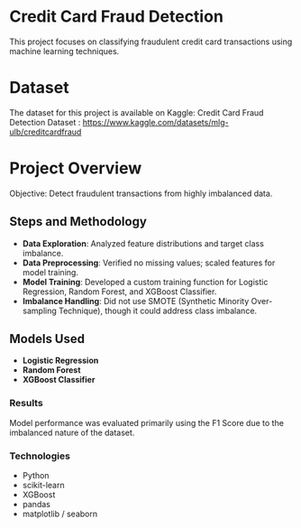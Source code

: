 # Credit Card Fraud Detection
This project focuses on classifying fraudulent credit card transactions using machine learning techniques.

# Dataset
The dataset for this project is available on Kaggle: Credit Card Fraud Detection Dataset :
https://www.kaggle.com/datasets/mlg-ulb/creditcardfraud

# Project Overview

Objective: Detect fraudulent transactions from highly imbalanced data.

## Steps and Methodology
- **Data Exploration**: Analyzed feature distributions and target class imbalance.
- **Data Preprocessing**: Verified no missing values; scaled features for model training.
- **Model Training**: Developed a custom training function for Logistic Regression, Random Forest, and XGBoost Classifier.
- **Imbalance Handling**: Did not use SMOTE (Synthetic Minority Over-sampling Technique), though it could address class imbalance.
## Models Used
- **Logistic Regression**
- **Random Forest**
- **XGBoost Classifier**
### Results
Model performance was evaluated primarily using the F1 Score due to the imbalanced nature of the dataset.

### Technologies
- Python
- scikit-learn
- XGBoost
- pandas 
- matplotlib / seaborn
